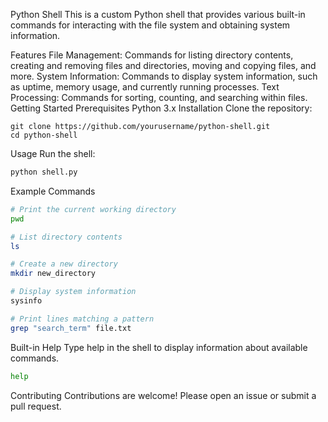 Python Shell
This is a custom Python shell that provides various built-in commands for interacting with the file system and obtaining system information.

Features
File Management: Commands for listing directory contents, creating and removing files and directories, moving and copying files, and more.
System Information: Commands to display system information, such as uptime, memory usage, and currently running processes.
Text Processing: Commands for sorting, counting, and searching within files.
Getting Started
Prerequisites
Python 3.x
Installation
Clone the repository:

```
git clone https://github.com/yourusername/python-shell.git
cd python-shell
```
Usage
Run the shell:

```sh
python shell.py
```
Example Commands
```sh
# Print the current working directory
pwd

# List directory contents
ls

# Create a new directory
mkdir new_directory

# Display system information
sysinfo

# Print lines matching a pattern
grep "search_term" file.txt
```
Built-in Help
Type help in the shell to display information about available commands.

```sh
help
```
Contributing
Contributions are welcome! Please open an issue or submit a pull request.